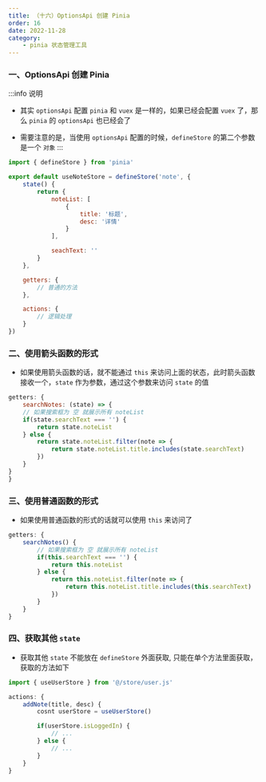 ```yaml
---
title: （十六）OptionsApi 创建 Pinia
order: 16
date: 2022-11-28
category:
    - pinia 状态管理工具
---
```


<!-- ![](https://image.zswei.xyz/img/202211271445584.png) -->

### 一、OptionsApi 创建 Pinia
:::info 说明
- 其实 `optionsApi` 配置 `pinia` 和 `vuex` 是一样的，如果已经会配置 `vuex` 了，那么 `pinia` 的 `optionsApi` 也已经会了

- 需要注意的是，当使用 `optionsApi` 配置的时候，`defineStore` 的第二个参数是一个 `对象`
:::

```js
import { defineStore } from 'pinia'

export default useNoteStore = defineStore('note', {
    state() {
        return {
            noteList: [
                {
                    title: '标题',
                    desc: '详情'
                }
            ],

            seachText: ''
        }
    },

    getters: {
        // 普通的方法
    },

    actions: {
        // 逻辑处理
    }
})
```

### 二、使用箭头函数的形式
- 如果使用箭头函数的话，就不能通过 `this` 来访问上面的状态，此时箭头函数接收一个，`state` 作为参数，通过这个参数来访问 `state` 的值

```js
getters: {
    searchNotes: (state) => {
    // 如果搜索框为 空 就展示所有 noteList
    if(state.searchText === '') {
        return state.noteList
    } else {
        return state.noteList.filter(note => {
            return state.noteList.title.includes(state.searchText)
        })
    }
}
}
```

### 三、使用普通函数的形式
- 如果使用普通函数的形式的话就可以使用 `this` 来访问了

```js
getters: {
    searchNotes() {
        // 如果搜索框为 空 就展示所有 noteList
        if(this.searchText === '') {
            return this.noteList
        } else {
            return this.noteList.filter(note => {
                return this.noteList.title.includes(this.searchText)
            })
        }
    }
}
```

### 四、获取其他 `state`
- 获取其他 `state` 不能放在 `defineStore` 外面获取, 只能在单个方法里面获取，获取的方法如下

```js
import { useUserStore } from '@/store/user.js'

actions: {
    addNote(title, desc) {
        cosnt userStore = useUserStore()

        if(userStore.isLoggedIn) {
            // ...
        } else {
            // ...
        }
    }
}
```